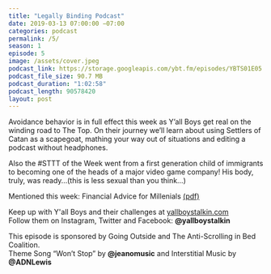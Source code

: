 ```yaml
---
title: "Legally Binding Podcast"
date: 2019-03-13 07:00:00 −07:00
categories: podcast
permalink: /5/
season: 1
episode: 5
image: /assets/cover.jpeg
podcast_link: https://storage.googleapis.com/ybt.fm/episodes/YBTS01E05.mp3
podcast_file_size: 90.7 MB
podcast_duration: "1:02:58"
podcast_length: 90578420
layout: post
---
```


Avoidance behavior is in full effect this week as Y’all Boys get real on the winding road to The Top. On their journey we’ll learn about using Settlers of Catan as a scapegoat, mathing your way out of situations and editing a podcast without headphones.

Also the #STTT of the Week went from a first generation child of immigrants to becoming one of the heads of a major video game company! His body, truly, was ready…(this is less sexual than you think…)

Mentioned this week: Financial Advice for Millenials [(pdf)](https://www.etf.com/docs/IfYouCan.pdf)

Keep up with Y'all Boys and their challenges at [yallboystalkin.com](https://yallboystalkin.com)
<br>Follow them on Instagram, Twitter and Facebook: **@yallboystalkin**

This episode is sponsored by Going Outside and The Anti-Scrolling in Bed Coalition.
<br>Theme Song “Won’t Stop” by **@jeanomusic** and Interstitial Music by **@ADNLewis**